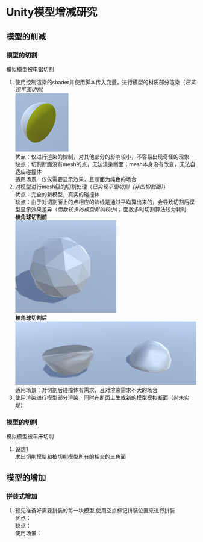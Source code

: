 # Unity模型增减研究

## 模型的削减

### 模型的切割  

   模拟模型被电锯切割

1. 使用控制渲染的shader并使用脚本传入变量，进行模型的材质部分渲染（_已实现平面切割_）  
   ![材质级的切割](材质级的切割.png)  
   优点：仅进行渲染的控制，对其他部分的影响较小，不容易出现奇怪的现象  
   缺点：切割断面没有mesh的点，无法渲染断面；mesh本身没有改变，无法自适应碰撞体  
   适用场景：仅仅需要显示效果，且断面为纯色的场合
2. 对模型进行mesh级的切割处理（_已实现平面切割（非凹切割面）_）  
   优点：完全的新模型，真实的碰撞体  
   缺点：由于对切割面上的点相应的法线是通过平均算出来的，会导致切割后模型显示效果差异（_面数较多的模型影响较小_），面数多时切割算法较为耗时  
   __棱角球切割前__  
   ![棱角球切割前](棱角球切割前.png)  
   __棱角球切割后__  
   ![棱角球切割后](棱角球切割后.png)  
   适用场景：对切割后碰撞体有需求，且对渲染需求不大的场合  
3. 使用渲染进行模型部分渲染，同时在断面上生成新的模型模拟断面（尚未实现）  

### 模型的切削

   模拟模型被车床切削

1. 设想1  
   求出切削模型和被切削模型所有的相交的三角面

## 模型的增加  

### 拼装式增加  

1. 预先准备好需要拼装的每一块模型,使用空点标记拼装位置来进行拼装  
   优点：  
   缺点：  
   使用场景：  

